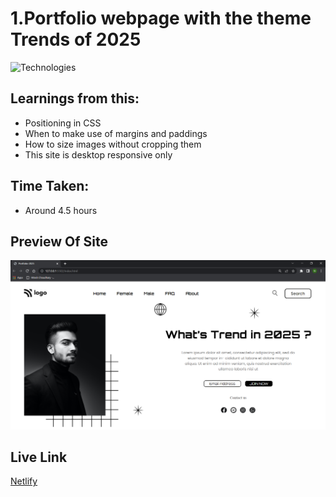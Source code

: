 # 1.Portfolio webpage with the theme Trends of 2025

![Technologies](https://img.shields.io/badge/Tech%20Used-HTML5%20CSS3-orange)

## Learnings from this:

- Positioning in CSS
- When to make use of margins and paddings
- How to size images without cropping them
- This site is desktop responsive only

## Time Taken:

- Around 4.5 hours

## Preview Of Site

![Preview](/Preview.png)

## Live Link

[Netlify](https://trends2025webpage.netlify.app/)
